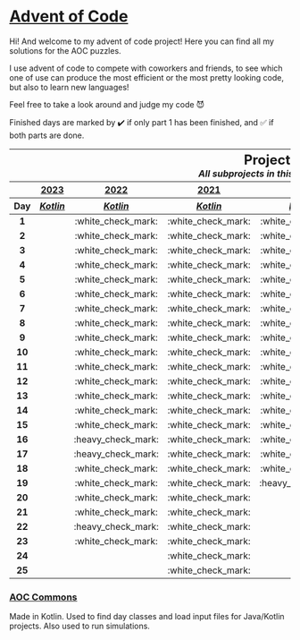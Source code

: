 # [Advent of Code](https://adventofcode.com/about)

Hi! And welcome to my advent of code project! Here you can find all my solutions for the AOC puzzles.

I use advent of code to compete with coworkers and friends, to see which one of use can produce the most efficient or
the most pretty looking code, but also to learn new languages!

Feel free to take a look around and judge my code :smiling_imp:

Finished days are marked by :heavy_check_mark: if only part 1 has been finished, and :white_check_mark: if both parts
are done.

<table>
<thead>
<tr>
<th colspan="7" style="text-align: center">
<h2 style="padding: 0; margin: 0">Projects</h2>
<i>All subprojects in this repository.</i>
</th>
</tr>

<tr>
<th></th>
<th style="text-align: center"><a href="https://adventofcode.com/2023">2023</a></th>
<th style="text-align: center"><a href="https://adventofcode.com/2022">2022</a></th>
<th style="text-align: center"><a href="https://adventofcode.com/2021">2021</a></th>
<th style="text-align: center" colspan="2"><a href="https://adventofcode.com/2020">2020</a></th>
<th style="text-align: center"><a href="https://adventofcode.com/2015">2015</a></th>
</tr>

<tr>
<th>Day</th>
<th style="text-align: center"><a href="2023/kotlin"><i>Kotlin</i></a></th>
<th style="text-align: center"><a href="2022/kotlin"><i>Kotlin</i></a></th>
<th style="text-align: center"><a href="2021/kotlin"><i>Kotlin</i></a></th>
<th style="text-align: center"><a href="2020/kotlin"><i>Kotlin</i></a></th>
<th style="text-align: center"><a href="2020/lua"><i>Lua</i></a></th>
<th style="text-align: center"><a href="2015"><i>Java</i></a></th>
</tr>
</thead>

<tbody>
<tr>
<td style="text-align: center"><b>1</b></td>
<td style="text-align: center"></td>
<td style="text-align: center">:white_check_mark:</td>
<td style="text-align: center">:white_check_mark:</td>
<td style="text-align: center">:white_check_mark:</td>
<td style="text-align: center">:white_check_mark:</td>
<td style="text-align: center">:white_check_mark:</td>
</tr>

<tr>
<td style="text-align: center"><b>2</b></td>
<td style="text-align: center"></td>
<td style="text-align: center">:white_check_mark:</td>
<td style="text-align: center">:white_check_mark:</td>
<td style="text-align: center">:white_check_mark:</td>
<td style="text-align: center">:white_check_mark:</td>
<td style="text-align: center">:white_check_mark:</td>
</tr>

<tr>
<td style="text-align: center"><b>3</b></td>
<td style="text-align: center"></td>
<td style="text-align: center">:white_check_mark:</td>
<td style="text-align: center">:white_check_mark:</td>
<td style="text-align: center">:white_check_mark:</td>
<td style="text-align: center">:white_check_mark:</td>
<td style="text-align: center">:white_check_mark:</td>
</tr>

<tr>
<td style="text-align: center"><b>4</b></td>
<td style="text-align: center"></td>
<td style="text-align: center">:white_check_mark:</td>
<td style="text-align: center">:white_check_mark:</td>
<td style="text-align: center">:white_check_mark:</td>
<td style="text-align: center">:white_check_mark:</td>
<td style="text-align: center">:white_check_mark:</td>
</tr>

<tr>
<td style="text-align: center"><b>5</b></td>
<td style="text-align: center"></td>
<td style="text-align: center">:white_check_mark:</td>
<td style="text-align: center">:white_check_mark:</td>
<td style="text-align: center">:white_check_mark:</td>
<td style="text-align: center">:white_check_mark:</td>
<td style="text-align: center">:white_check_mark:</td>
</tr>

<tr>
<td style="text-align: center"><b>6</b></td>
<td style="text-align: center"></td>
<td style="text-align: center">:white_check_mark:</td>
<td style="text-align: center">:white_check_mark:</td>
<td style="text-align: center">:white_check_mark:</td>
<td style="text-align: center">:white_check_mark:</td>
<td style="text-align: center">:white_check_mark:</td>
</tr>

<tr>
<td style="text-align: center"><b>7</b></td>
<td style="text-align: center"></td>
<td style="text-align: center">:white_check_mark:</td>
<td style="text-align: center">:white_check_mark:</td>
<td style="text-align: center">:white_check_mark:</td>
<td style="text-align: center"></td>
<td style="text-align: center"></td>
</tr>

<tr>
<td style="text-align: center"><b>8</b></td>
<td style="text-align: center"></td>
<td style="text-align: center">:white_check_mark:</td>
<td style="text-align: center">:white_check_mark:</td>
<td style="text-align: center">:white_check_mark:</td>
<td style="text-align: center"></td>
<td style="text-align: center"></td>
</tr>

<tr>
<td style="text-align: center"><b>9</b></td>
<td style="text-align: center"></td>
<td style="text-align: center">:white_check_mark:</td>
<td style="text-align: center">:white_check_mark:</td>
<td style="text-align: center">:white_check_mark:</td>
<td style="text-align: center"></td>
<td style="text-align: center"></td>
</tr>

<tr>
<td style="text-align: center"><b>10</b></td>
<td style="text-align: center"></td>
<td style="text-align: center">:white_check_mark:</td>
<td style="text-align: center">:white_check_mark:</td>
<td style="text-align: center">:white_check_mark:</td>
<td style="text-align: center"></td>
<td style="text-align: center"></td>
</tr>

<tr>
<td style="text-align: center"><b>11</b></td>
<td style="text-align: center"></td>
<td style="text-align: center">:white_check_mark:</td>
<td style="text-align: center">:white_check_mark:</td>
<td style="text-align: center">:white_check_mark:</td>
<td style="text-align: center"></td>
<td style="text-align: center"></td>
</tr>

<tr>
<td style="text-align: center"><b>12</b></td>
<td style="text-align: center"></td>
<td style="text-align: center">:white_check_mark:</td>
<td style="text-align: center">:white_check_mark:</td>
<td style="text-align: center">:white_check_mark:</td>
<td style="text-align: center"></td>
<td style="text-align: center"></td>
</tr>

<tr>
<td style="text-align: center"><b>13</b></td>
<td style="text-align: center"></td>
<td style="text-align: center">:white_check_mark:</td>
<td style="text-align: center">:white_check_mark:</td>
<td style="text-align: center">:white_check_mark:</td>
<td style="text-align: center"></td>
<td style="text-align: center"></td>
</tr>

<tr>
<td style="text-align: center"><b>14</b></td>
<td style="text-align: center"></td>
<td style="text-align: center">:white_check_mark:</td>
<td style="text-align: center">:white_check_mark:</td>
<td style="text-align: center">:white_check_mark:</td>
<td style="text-align: center"></td>
<td style="text-align: center"></td>
</tr>

<tr>
<td style="text-align: center"><b>15</b></td>
<td style="text-align: center"></td>
<td style="text-align: center">:white_check_mark:</td>
<td style="text-align: center">:white_check_mark:</td>
<td style="text-align: center">:white_check_mark:</td>
<td style="text-align: center"></td>
<td style="text-align: center"></td>
</tr>

<tr>
<td style="text-align: center"><b>16</b></td>
<td style="text-align: center"></td>
<td style="text-align: center">:heavy_check_mark:</td>
<td style="text-align: center">:white_check_mark:</td>
<td style="text-align: center">:white_check_mark:</td>
<td style="text-align: center"></td>
<td style="text-align: center"></td>
</tr>

<tr>
<td style="text-align: center"><b>17</b></td>
<td style="text-align: center"></td>
<td style="text-align: center">:heavy_check_mark:</td>
<td style="text-align: center">:white_check_mark:</td>
<td style="text-align: center">:white_check_mark:</td>
<td style="text-align: center"></td>
<td style="text-align: center"></td>
</tr>

<tr>
<td style="text-align: center"><b>18</b></td>
<td style="text-align: center"></td>
<td style="text-align: center">:white_check_mark:</td>
<td style="text-align: center">:white_check_mark:</td>
<td style="text-align: center">:white_check_mark:</td>
<td style="text-align: center"></td>
<td style="text-align: center"></td>
</tr>

<tr>
<td style="text-align: center"><b>19</b></td>
<td style="text-align: center"></td>
<td style="text-align: center">:white_check_mark:</td>
<td style="text-align: center">:white_check_mark:</td>
<td style="text-align: center">:heavy_check_mark:</td>
<td style="text-align: center"></td>
<td style="text-align: center"></td>
</tr>

<tr>
<td style="text-align: center"><b>20</b></td>
<td style="text-align: center"></td>
<td style="text-align: center">:white_check_mark:</td>
<td style="text-align: center">:white_check_mark:</td>
<td style="text-align: center"></td>
<td style="text-align: center"></td>
<td style="text-align: center"></td>
</tr>

<tr>
<td style="text-align: center"><b>21</b></td>
<td style="text-align: center"></td>
<td style="text-align: center">:white_check_mark:</td>
<td style="text-align: center">:white_check_mark:</td>
<td style="text-align: center"></td>
<td style="text-align: center"></td>
<td style="text-align: center"></td>
</tr>

<tr>
<td style="text-align: center"><b>22</b></td>
<td style="text-align: center"></td>
<td style="text-align: center">:heavy_check_mark:</td>
<td style="text-align: center">:white_check_mark:</td>
<td style="text-align: center"></td>
<td style="text-align: center"></td>
<td style="text-align: center"></td>
</tr>

<tr>
<td style="text-align: center"><b>23</b></td>
<td style="text-align: center"></td>
<td style="text-align: center">:white_check_mark:</td>
<td style="text-align: center">:white_check_mark:</td>
<td style="text-align: center"></td>
<td style="text-align: center"></td>
<td style="text-align: center"></td>
</tr>

<tr>
<td style="text-align: center"><b>24</b></td>
<td style="text-align: center"></td>
<td style="text-align: center"></td>
<td style="text-align: center">:white_check_mark:</td>
<td style="text-align: center"></td>
<td style="text-align: center"></td>
<td style="text-align: center"></td>
</tr>

<tr>
<td style="text-align: center"><b>25</b></td>
<td style="text-align: center"></td>
<td style="text-align: center"></td>
<td style="text-align: center">:white_check_mark:</td>
<td style="text-align: center"></td>
<td style="text-align: center"></td>
<td style="text-align: center"></td>
</tr>
</tbody>
</table>

### [AOC Commons](aoc-commons)

Made in Kotlin. Used to find day classes and load input files for Java/Kotlin projects. Also used to run simulations.
